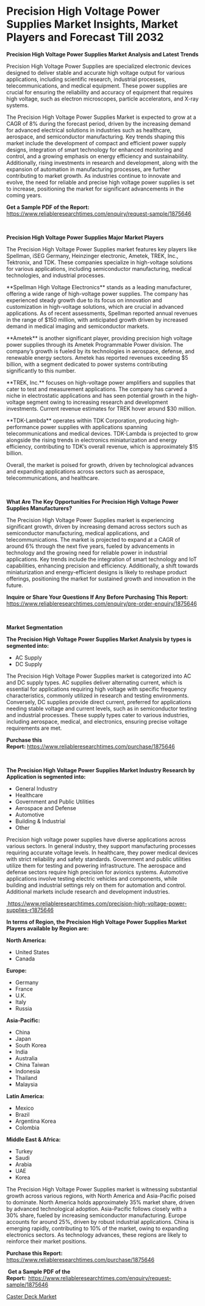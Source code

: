 <p><h1>Precision High Voltage Power Supplies Market Insights, Market Players and Forecast Till 2032</h1></p><p><strong>Precision High Voltage Power Supplies Market Analysis and Latest Trends</strong></p>
<p><p>Precision High Voltage Power Supplies are specialized electronic devices designed to deliver stable and accurate high voltage output for various applications, including scientific research, industrial processes, telecommunications, and medical equipment. These power supplies are crucial for ensuring the reliability and accuracy of equipment that requires high voltage, such as electron microscopes, particle accelerators, and X-ray systems.</p><p>The Precision High Voltage Power Supplies Market is expected to grow at a CAGR of 8% during the forecast period, driven by the increasing demand for advanced electrical solutions in industries such as healthcare, aerospace, and semiconductor manufacturing. Key trends shaping this market include the development of compact and efficient power supply designs, integration of smart technology for enhanced monitoring and control, and a growing emphasis on energy efficiency and sustainability. Additionally, rising investments in research and development, along with the expansion of automation in manufacturing processes, are further contributing to market growth. As industries continue to innovate and evolve, the need for reliable and precise high voltage power supplies is set to increase, positioning the market for significant advancements in the coming years.</p></p>
<p><strong>Get a Sample PDF of the Report:&nbsp;</strong> <a href="https://www.reliableresearchtimes.com/enquiry/request-sample/1875646?utm_campaign=2229&utm_medium=2&utm_source=Github&utm_content=ia&utm_term=19022025&utm_id=precision-high-voltage-power-supplies">https://www.reliableresearchtimes.com/enquiry/request-sample/1875646</a></p>
<p>&nbsp;</p>
<p><strong>Precision High Voltage Power Supplies Major Market Players</strong></p>
<p><p>The Precision High Voltage Power Supplies market features key players like Spellman, iSEG Germany, Heinzinger electronic, Ametek, TREK, Inc., Tektronix, and TDK. These companies specialize in high-voltage solutions for various applications, including semiconductor manufacturing, medical technologies, and industrial processes.</p><p>**Spellman High Voltage Electronics** stands as a leading manufacturer, offering a wide range of high-voltage power supplies. The company has experienced steady growth due to its focus on innovation and customization in high-voltage solutions, which are crucial in advanced applications. As of recent assessments, Spellman reported annual revenues in the range of $150 million, with anticipated growth driven by increased demand in medical imaging and semiconductor markets.</p><p>**Ametek** is another significant player, providing precision high voltage power supplies through its Ametek Programmable Power division. The company’s growth is fueled by its technologies in aerospace, defense, and renewable energy sectors. Ametek has reported revenues exceeding $5 billion, with a segment dedicated to power systems contributing significantly to this number.</p><p>**TREK, Inc.** focuses on high-voltage power amplifiers and supplies that cater to test and measurement applications. The company has carved a niche in electrostatic applications and has seen potential growth in the high-voltage segment owing to increasing research and development investments. Current revenue estimates for TREK hover around $30 million.</p><p>**TDK-Lambda** operates within TDK Corporation, producing high-performance power supplies with applications spanning telecommunications and medical devices. TDK-Lambda is projected to grow alongside the rising trends in electronics miniaturization and energy efficiency, contributing to TDK’s overall revenue, which is approximately $15 billion.</p><p>Overall, the market is poised for growth, driven by technological advances and expanding applications across sectors such as aerospace, telecommunications, and healthcare.</p></p>
<p>&nbsp;</p>
<p><strong>What Are The Key Opportunities For Precision High Voltage Power Supplies Manufacturers?</strong></p>
<p><p>The Precision High Voltage Power Supplies market is experiencing significant growth, driven by increasing demand across sectors such as semiconductor manufacturing, medical applications, and telecommunications. The market is projected to expand at a CAGR of around 6% through the next five years, fueled by advancements in technology and the growing need for reliable power in industrial applications. Key trends include the integration of smart technology and IoT capabilities, enhancing precision and efficiency. Additionally, a shift towards miniaturization and energy-efficient designs is likely to reshape product offerings, positioning the market for sustained growth and innovation in the future.</p></p>
<p><strong>Inquire or Share Your Questions If Any Before Purchasing This Report:</strong> <a href="https://www.reliableresearchtimes.com/enquiry/pre-order-enquiry/1875646?utm_campaign=2229&utm_medium=2&utm_source=Github&utm_content=ia&utm_term=19022025&utm_id=precision-high-voltage-power-supplies">https://www.reliableresearchtimes.com/enquiry/pre-order-enquiry/1875646</a></p>
<p>&nbsp;</p>
<p><strong>Market Segmentation</strong></p>
<p><strong>The Precision High Voltage Power Supplies Market Analysis by types is segmented into:</strong></p>
<p><ul><li>AC Supply</li><li>DC Supply</li></ul></p>
<p><p>The Precision High Voltage Power Supplies market is categorized into AC and DC supply types. AC supplies deliver alternating current, which is essential for applications requiring high voltage with specific frequency characteristics, commonly utilized in research and testing environments. Conversely, DC supplies provide direct current, preferred for applications needing stable voltage and current levels, such as in semiconductor testing and industrial processes. These supply types cater to various industries, including aerospace, medical, and electronics, ensuring precise voltage requirements are met.</p></p>
<p><strong>Purchase this Report:&nbsp;</strong><a href="https://www.reliableresearchtimes.com/purchase/1875646?utm_campaign=2229&utm_medium=2&utm_source=Github&utm_content=ia&utm_term=19022025&utm_id=precision-high-voltage-power-supplies">https://www.reliableresearchtimes.com/purchase/1875646</a></p>
<p>&nbsp;</p>
<p><strong>The Precision High Voltage Power Supplies Market Industry Research by Application is segmented into:</strong></p>
<p><ul><li>General Industry</li><li>Healthcare</li><li>Government and Public Utilities</li><li>Aerospace and Defense</li><li>Automotive</li><li>Building & Industrial</li><li>Other</li></ul></p>
<p><p>Precision high voltage power supplies have diverse applications across various sectors. In general industry, they support manufacturing processes requiring accurate voltage levels. In healthcare, they power medical devices with strict reliability and safety standards. Government and public utilities utilize them for testing and powering infrastructure. The aerospace and defense sectors require high precision for avionics systems. Automotive applications involve testing electric vehicles and components, while building and industrial settings rely on them for automation and control. Additional markets include research and development industries.</p></p>
<p><a href="https://www.reliableresearchtimes.com/precision-high-voltage-power-supplies-r1875646?utm_campaign=2229&utm_medium=2&utm_source=Github&utm_content=ia&utm_term=19022025&utm_id=precision-high-voltage-power-supplies">&nbsp;https://www.reliableresearchtimes.com/precision-high-voltage-power-supplies-r1875646</a></p>
<p><strong>In terms of Region, the Precision High Voltage Power Supplies Market Players available by Region are:</strong></p>
<p>
    <p> <strong> North America: </strong>
        <ul>
            <li>United States</li>
            <li>Canada</li>
        </ul>
        </p> 
    <p> <strong> Europe: </strong>
        <ul>
            <li>Germany</li>
            <li>France</li>
            <li>U.K.</li>
            <li>Italy</li>
            <li>Russia</li>
        </ul>
        </p> 
    <p> <strong> Asia-Pacific: </strong>
        <ul>
            <li>China</li>
            <li>Japan</li>
            <li>South Korea</li>
            <li>India</li>
            <li>Australia</li>
            <li>China Taiwan</li>
            <li>Indonesia</li>
            <li>Thailand</li>
            <li>Malaysia</li>
        </ul>
        </p> 
    <p> <strong> Latin America: </strong>
        <ul>
            <li>Mexico</li>
            <li>Brazil</li>
            <li>Argentina Korea</li>
            <li>Colombia</li>
        </ul>
        </p> 
    <p> <strong> Middle East & Africa: </strong>
        <ul>
            <li>Turkey</li>
            <li>Saudi</li>
            <li>Arabia</li>
            <li>UAE</li>
            <li>Korea</li>
        </ul>
    </p>
    </p>
<p><p>The Precision High Voltage Power Supplies market is witnessing substantial growth across various regions, with North America and Asia-Pacific poised to dominate. North America holds approximately 35% market share, driven by advanced technological adoption. Asia-Pacific follows closely with a 30% share, fueled by increasing semiconductor manufacturing. Europe accounts for around 25%, driven by robust industrial applications. China is emerging rapidly, contributing to 10% of the market, owing to expanding electronics sectors. As technology advances, these regions are likely to reinforce their market positions.</p></p>
<p><strong>Purchase this Report: </strong><a href="https://www.reliableresearchtimes.com/purchase/1875646?utm_campaign=2229&utm_medium=2&utm_source=Github&utm_content=ia&utm_term=19022025&utm_id=precision-high-voltage-power-supplies">https://www.reliableresearchtimes.com/purchase/1875646</a></p>
<p>&nbsp;<strong>Get a Sample PDF of the Report:&nbsp;&nbsp;</strong><a href="https://www.reliableresearchtimes.com/enquiry/request-sample/1875646?utm_campaign=2229&utm_medium=2&utm_source=Github&utm_content=ia&utm_term=19022025&utm_id=precision-high-voltage-power-supplies">https://www.reliableresearchtimes.com/enquiry/request-sample/1875646</a></p>
<p><strong></strong></p>
<p><p><a href="https://github.com/DianaWilson796/Market-Research-Report-List-1/blob/main/caster-deck-market.md?utm_campaign=2229&utm_medium=2&utm_source=Github&utm_content=ia&utm_term=19022025&utm_id=precision-high-voltage-power-supplies">Caster Deck Market</a></p></p>
